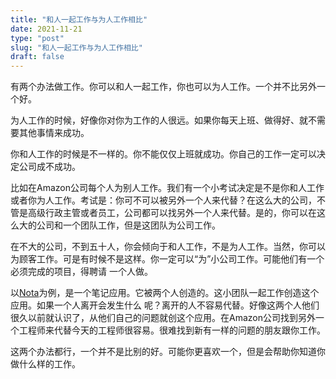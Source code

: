 ```yaml
---
title: "和人一起工作与为人工作相比"
date: 2021-11-21
type: "post"
slug: "和人一起工作与为人工作相比"
draft: false
---
```


有两个办法做工作。你可以和人一起工作，你也可以为人工作。一个并不比另外一个好。

为人工作的时候，好像你对你为工作的人很远。如果你每天上班、做得好、就不需要其他事情来成功。

你和人工作的时候是不一样的。你不能仅仅上班就成功。你自己的工作一定可以决定公司成不成功。

比如在Amazon公司每个人为别人工作。我们有一个小考试决定是不是你和人工作或者你为人工作。考试是：你可不可以被另外一个人来代替？在这么大的公司，不管是高级行政主管或者员工，公司都可以找另外一个人来代替。是的，你可以在这么大的公司和一个团队工作，但是这团队为公司工作。

在不大的公司，不到五十人，你会倾向于和人工作，不是为人工作。当然，你可以为顾客工作。可是有时候不是这样。你一定可以“为”小公司工作。可能他们有一个必须完成的项目，得聘请 一个人做。

以[Nota](https://nota.md)为例，是一个笔记应用。它被两个人创造的。这小团队一起工作创造这个应用。如果一个人离开会发生什么 呢？离开的人不容易代替。好像这两个人他们很久以前就认识了，从他们自己的问题就创这个应用。在Amazon公司找到另外一个工程师来代替今天的工程师很容易。很难找到新有一样的问题的朋友跟你工作。

这两个办法都行，一个并不是比别的好。可能你更喜欢一个，但是会帮助你知道你做什么样的工作。
